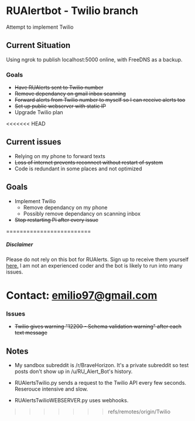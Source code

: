 # RUAlertbot - Twilio branch
Attempt to implement Twilio

## Current Situation
Using ngrok to publish localhost:5000 online, with FreeDNS as a backup.

### Goals
- ~~Have RUAlerts sent to Twilio number~~
- ~~Remove dependancy on gmail inbox scanning~~
- ~~Forward alerts from Twilio number to myself so I can receive alerts too~~
- ~~Set up public webserver with static IP~~
- Upgrade Twilio plan

<<<<<<< HEAD
## Current issues
- Relying on my phone to forward texts
- ~~Loss of internet prevents reconnect without restart of system~~
- Code is redundant in some places and not optimized
  
## Goals
- Implement Twilio
  - Remove dependancy on my phone
  - Possibly remove dependancy on scanning inbox
- ~~Stop restarting Pi after every issue~~

=========================

##### Disclaimer
Please do not rely on this bot for RUAlerts. Sign up to receive them yourself [here.](https://personalinfo.rutgers.edu/pi/updateEns.htm) I am not an experienced coder and the bot is likely to run into many issues. 

Contact: emilio97@gmail.com
=======
### Issues
- ~~Twilio gives warning "12200 - Schema validation warning" after each text message~~

## Notes
* My sandbox subreddit is /r/BraveHorizon. It's a private subreddit so test posts don't show up in /u/RU_Alert_Bot's history.

* RUAlertsTwilio.py sends a request to the Twilio API every few seconds. Reserouce intensive and slow.

* RUAlertsTwilioWEBSERVER.py uses webhooks.
>>>>>>> refs/remotes/origin/Twilio
